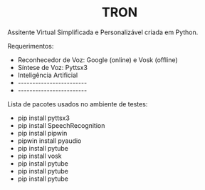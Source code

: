 <h1 align="center">TRON</h1>

Assitente Virtual Simplificada e Personalizável criada em Python.

Requerimentos:
<ul>
<li>Reconhecedor de Voz: Google (online) e Vosk (offline)</li>
<li>Síntese de Voz: Pyttsx3</li>
<li>Inteligência Artificial</li>
<li>------------------------</li>
<li>------------------------</li>
</ul>


Lista de pacotes usados no ambiente de testes:
<ul>
<li>pip install pyttsx3</li>
<li>pip install SpeechRecognition</li>
<li>pip install pipwin</li>
<li>pipwin install pyaudio</li>
<li>pip install pytube</li>
<li>pip install vosk</li>
<li>pip install pytube</li>
<li>pip install pytube</li>
<li>pip install pytube</li>
</ul>